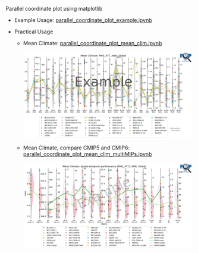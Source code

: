 Parallel coordinate plot using matplotlib

- Example Usage: [parallel_coordinate_plot_example.ipynb](./parallel_coordinate_plot_example.ipynb)
- Practical Usage

  - Mean Climate: [parallel_coordinate_plot_mean_clim.ipynb](./parallel_coordinate_plot_mean_clim.ipynb)

    ![plot](./mean_clim_parallel_coordinate_plot_example.png)

  - Mean Climate, compare CMIP5 and CMIP6: [parallel_coordinate_plot_mean_clim_multiMIPs.ipynb](./parallel_coordinate_plot_mean_clim_multiMIPs.ipynb)

    ![plot](./mean_clim_parallel_coordinate_plot_cmip56.png)
